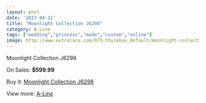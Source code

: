 ```yaml
---
layout: post
date: '2017-04-11'
title: "Moonlight Collection J6298"
category: A-Line
tags: ["wedding","princess","made","custom","online"]
image: http://www.extralace.com/975-thickbox_default/moonlight-collection-j6298.jpg
---
```

Moonlight Collection J6298

On Sales: **$599.99**
<a href="https://www.extralace.com/a-line/467-moonlight-collection-j6298.html"><amp-img layout="responsive" width="600" height="600" src="//www.extralace.com/975-thickbox_default/moonlight-collection-j6298.jpg" alt="Moonlight Collection J6298 0" /></a>

Buy it: [Moonlight Collection J6298](https://www.extralace.com/a-line/467-moonlight-collection-j6298.html "Moonlight Collection J6298")

View more: [A-Line](https://www.extralace.com/2-a-line "A-Line")